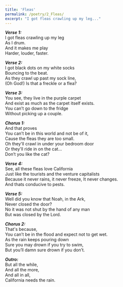 ```yaml
---
title: 'Fleas'
permalink: /poetry/2_Fleas/
excerpt: "I got fleas crawling up my leg..."
---
```


***Verse 1:*** \
  I got fleas crawling up my leg \
  As I drum. \
  And it makes me play \
  Harder, louder, faster.

***Verse 2:*** \
  I got black dots on my white socks \
  Bouncing to the beat. \
  As they crawl up past my sock line, \
  (Oh God!) Is that a freckle or a flea?

***Verse 3:*** \
  You see, they live in the purple carpet \
  And exist as much as the carpet itself exists. \
  You can’t go down to the fridge \
  Without picking up a couple.

***Chorus 1:*** \
  And that proves \
  You can’t be in this world and not be of it, \
  Cause the fleas they are too small. \
  Oh they'll crawl in under your bedroom door \
  Or they'll ride in on the cat... \
  Don’t you like the cat?

***Verse 4:*** \
  See, all these fleas love California \
  Just like the tourists and the venture capitalists \
  Because it never rains, it never freeze, It never changes. \
  And thats conducive to pests.

***Verse 5:*** \
  Well did you know that Noah, in the Ark, \
  Never closed the door? \
  No it was not shut by the hand of any man \
  But was closed by the Lord.

***Chorus 2:*** \
  That's because, \
  You can’t be in the flood and expect not to get wet. \
  As the rain keeps pouring down \
  Sure you may drown if you try to swim, \
  But you’ll damn sure drown if you don’t.

***Outro:*** \
  But all the while, \
  And all the more, \
  And all in all, \
  California needs the rain.